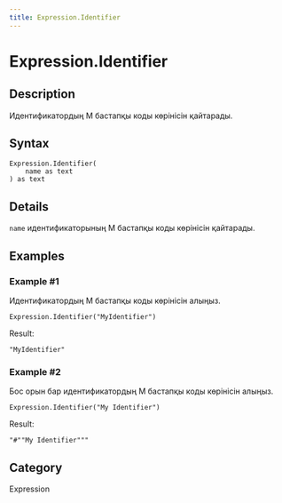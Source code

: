 ```yaml
---
title: Expression.Identifier
---
```


# Expression.Identifier


## Description

Идентификатордың M бастапқы коды көрінісін қайтарады.


## Syntax

```powerquery
Expression.Identifier(
    name as text
) as text
```


## Details

<code>name</code> идентификаторының M бастапқы коды көрінісін қайтарады.


## Examples

### Example #1 
Идентификатордың M бастапқы коды көрінісін алыңыз.
```powerquery
Expression.Identifier("MyIdentifier")
```

Result: 
```powerquery
"MyIdentifier"
```


### Example #2 
Бос орын бар идентификатордың M бастапқы коды көрінісін алыңыз.
```powerquery
Expression.Identifier("My Identifier")
```

Result: 
```powerquery
"#""My Identifier"""
```




## Category
Expression
